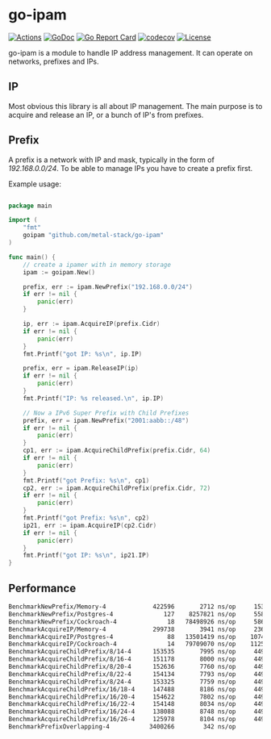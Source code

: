 # go-ipam

[![Actions](https://github.com/metal-stack/go-ipam/workflows/build/badge.svg)](https://github.com/metal-stack/go-ipam/actions)
[![GoDoc](https://godoc.org/github.com/metal-stack/go-ipam?status.svg)](https://godoc.org/github.com/metal-stack/go-ipam)
[![Go Report Card](https://goreportcard.com/badge/github.com/metal-stack/go-ipam)](https://goreportcard.com/report/github.com/metal-stack/go-ipam)
[![codecov](https://codecov.io/gh/metal-stack/go-ipam/branch/master/graph/badge.svg)](https://codecov.io/gh/metal-stack/go-ipam)
[![License](https://img.shields.io/badge/license-MIT-blue.svg)](https://github.com/metal-stack/go-ipam/blob/master/LICENSE)

go-ipam is a module to handle IP address management. It can operate on networks, prefixes and IPs.

## IP

Most obvious this library is all about IP management. The main purpose is to acquire and release an IP, or a bunch of
IP's from prefixes.

## Prefix

A prefix is a network with IP and mask, typically in the form of *192.168.0.0/24*. To be able to manage IPs you have to create a prefix first.

Example usage:

```go

package main

import (
    "fmt"
    goipam "github.com/metal-stack/go-ipam"
)

func main() {
    // create a ipamer with in memory storage
    ipam := goipam.New()

    prefix, err := ipam.NewPrefix("192.168.0.0/24")
    if err != nil {
        panic(err)
    }

    ip, err := ipam.AcquireIP(prefix.Cidr)
    if err != nil {
        panic(err)
    }
    fmt.Printf("got IP: %s\n", ip.IP)

    prefix, err = ipam.ReleaseIP(ip)
    if err != nil {
        panic(err)
    }
    fmt.Printf("IP: %s released.\n", ip.IP)

    // Now a IPv6 Super Prefix with Child Prefixes
    prefix, err = ipam.NewPrefix("2001:aabb::/48")
    if err != nil {
        panic(err)
    }
    cp1, err := ipam.AcquireChildPrefix(prefix.Cidr, 64)
    if err != nil {
        panic(err)
    }
    fmt.Printf("got Prefix: %s\n", cp1)
    cp2, err := ipam.AcquireChildPrefix(prefix.Cidr, 72)
    if err != nil {
        panic(err)
    }
    fmt.Printf("got Prefix: %s\n", cp2)
    ip21, err := ipam.AcquireIP(cp2.Cidr)
    if err != nil {
        panic(err)
    }
    fmt.Printf("got IP: %s\n", ip21.IP)
}
```

## Performance

```bash
BenchmarkNewPrefix/Memory-4             422596       2712 ns/op     1536 B/op    20 allocs/op
BenchmarkNewPrefix/Postgres-4              127    8257821 ns/op     5587 B/op   126 allocs/op
BenchmarkNewPrefix/Cockroach-4              18   78498926 ns/op     5869 B/op   128 allocs/op
BenchmarkAcquireIP/Memory-4             299738       3941 ns/op     2360 B/op    42 allocs/op
BenchmarkAcquireIP/Postgres-4               88   13501419 ns/op    10740 B/op   257 allocs/op
BenchmarkAcquireIP/Cockroach-4              14   79709070 ns/op    11253 B/op   265 allocs/op
BenchmarkAcquireChildPrefix/8/14-4      153535       7995 ns/op     4496 B/op    69 allocs/op
BenchmarkAcquireChildPrefix/8/16-4      151178       8000 ns/op     4496 B/op    69 allocs/op
BenchmarkAcquireChildPrefix/8/20-4      152636       7760 ns/op     4496 B/op    69 allocs/op
BenchmarkAcquireChildPrefix/8/22-4      154134       7793 ns/op     4496 B/op    69 allocs/op
BenchmarkAcquireChildPrefix/8/24-4      153325       7759 ns/op     4496 B/op    69 allocs/op
BenchmarkAcquireChildPrefix/16/18-4     147488       8186 ns/op     4496 B/op    69 allocs/op
BenchmarkAcquireChildPrefix/16/20-4     154622       7802 ns/op     4496 B/op    69 allocs/op
BenchmarkAcquireChildPrefix/16/22-4     154148       8034 ns/op     4496 B/op    69 allocs/op
BenchmarkAcquireChildPrefix/16/24-4     138088       8748 ns/op     4496 B/op    69 allocs/op
BenchmarkAcquireChildPrefix/16/26-4     125978       8104 ns/op     4496 B/op    69 allocs/op
BenchmarkPrefixOverlapping-4           3400266        342 ns/op        0 B/op     0 allocs/op
```